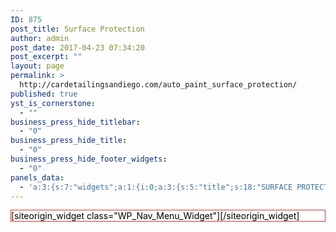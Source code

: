 ```yaml
---
ID: 875
post_title: Surface Protection
author: admin
post_date: 2017-04-23 07:34:20
post_excerpt: ""
layout: page
permalink: >
  http://cardetailingsandiego.com/auto_paint_surface_protection/
published: true
yst_is_cornerstone:
  - ""
business_press_hide_titlebar:
  - "0"
business_press_hide_title:
  - "0"
business_press_hide_footer_widgets:
  - "0"
panels_data:
  - 'a:3:{s:7:"widgets";a:1:{i:0;a:3:{s:5:"title";s:18:"SURFACE PROTECTION";s:8:"nav_menu";i:26;s:11:"panels_info";a:6:{s:5:"class";s:18:"WP_Nav_Menu_Widget";s:4:"grid";i:0;s:4:"cell";i:0;s:2:"id";i:0;s:9:"widget_id";s:36:"d977b337-8ae1-4c85-ae23-d20c02102d97";s:5:"style";a:5:{s:27:"background_image_attachment";s:3:"566";s:18:"background_display";s:4:"tile";s:12:"border_color";s:7:"#dd3333";s:10:"font_color";s:7:"#000000";s:10:"link_color";s:7:"#81d742";}}}}s:5:"grids";a:1:{i:0;a:2:{s:5:"cells";i:1;s:5:"style";a:0:{}}}s:10:"grid_cells";a:1:{i:0;a:4:{s:4:"grid";i:0;s:5:"index";i:0;s:6:"weight";i:1;s:5:"style";a:0:{}}}}'
---
```

<div id="pl-875"  class="panel-layout" ><div id="pg-875-0"  class="panel-grid panel-no-style" ><div id="pgc-875-0-0"  class="panel-grid-cell"  data-weight="1" ><div id="panel-875-0-0-0" class="so-panel widget widget_nav_menu panel-first-child panel-last-child" data-index="0" data-style="{&quot;background_image_attachment&quot;:&quot;566&quot;,&quot;background_display&quot;:&quot;tile&quot;,&quot;border_color&quot;:&quot;#dd3333&quot;,&quot;font_color&quot;:&quot;#000000&quot;,&quot;link_color&quot;:&quot;#81d742&quot;}" ><div class="panel-widget-style panel-widget-style-for-875-0-0-0" >[siteorigin_widget class="WP_Nav_Menu_Widget"]<input type="hidden" value="{&quot;instance&quot;:{&quot;title&quot;:&quot;SURFACE PROTECTION&quot;,&quot;nav_menu&quot;:26},&quot;args&quot;:{&quot;before_widget&quot;:&quot;&lt;div id=\&quot;panel-875-0-0-0\&quot; class=\&quot;so-panel widget widget_nav_menu panel-first-child panel-last-child\&quot; data-index=\&quot;0\&quot; data-style=\&quot;{&amp;quot;background_image_attachment&amp;quot;:&amp;quot;566&amp;quot;,&amp;quot;background_display&amp;quot;:&amp;quot;tile&amp;quot;,&amp;quot;border_color&amp;quot;:&amp;quot;#dd3333&amp;quot;,&amp;quot;font_color&amp;quot;:&amp;quot;#000000&amp;quot;,&amp;quot;link_color&amp;quot;:&amp;quot;#81d742&amp;quot;}\&quot; &gt;&lt;div class=\&quot;panel-widget-style panel-widget-style-for-875-0-0-0\&quot; &gt;&quot;,&quot;after_widget&quot;:&quot;&lt;\/div&gt;&lt;\/div&gt;&quot;,&quot;before_title&quot;:&quot;&lt;h3 class=\&quot;widget-title\&quot;&gt;&quot;,&quot;after_title&quot;:&quot;&lt;\/h3&gt;&quot;,&quot;widget_id&quot;:&quot;widget-0-0-0&quot;}}" />[/siteorigin_widget]</div></div></div></div></div>

<style type="text/css" class="panels-style" data-panels-style-for-post="875">@import url(http://cardetailingsandiego.com/wp-content/plugins/siteorigin-panels/inc/../css/front-flex.css); #pgc-875-0-0 { width:100%;width:calc(100% - ( 0 * 30px ) ) } #pl-875 .so-panel { margin-bottom:30px } #pl-875 .so-panel:last-child { margin-bottom:0px } #panel-875-0-0-0> .panel-widget-style { background-image:url(http://cardetailingsandiego.com/wp-content/uploads/2017/04/carbon-fiber-metal-background.jpg);background-repeat:repeat;border:1px solid #dd3333;color:#000000 } #panel-875-0-0-0 a { color:#81d742 } @media (max-width:780px){ #pg-875-0.panel-no-style, #pg-875-0.panel-has-style > .panel-row-style { -webkit-flex-direction:column;-ms-flex-direction:column;flex-direction:column } #pg-875-0 .panel-grid-cell { margin-right:0 } #pg-875-0 .panel-grid-cell { width:100% } #pl-875 .panel-grid-cell { padding:0 } #pl-875 .panel-grid .panel-grid-cell-empty { display:none } #pl-875 .panel-grid .panel-grid-cell-mobile-last { margin-bottom:0px }  } </style>
